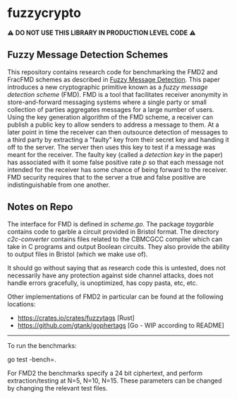 # fuzzycrypto

⚠️ **DO NOT USE THIS LIBRARY IN PRODUCTION LEVEL CODE** ⚠️

## Fuzzy Message Detection Schemes 
This repository contains research code for benchmarking the FMD2 and FracFMD schemes as described in [Fuzzy Message Detection](https://eprint.iacr.org/2021/089.pdf). This paper introduces a new cryptographic primitive known as a _fuzzy message detection scheme_ (FMD). FMD is a tool that facilitates receiver anonymity in store-and-forward messaging systems where a single party or small collection of parties aggregates messages for a large number of users. Using the key generation algorithm of the FMD scheme, a receiver can publish a public key to allow senders to address a message to them. At a later point in time the receiver can then outsource detection of messages to a third party by extracting a "faulty" key from their secret key and handing it off to the server. The server then uses this key to test if a message was meant for the receiver. The faulty key (called a _detection key_ in the paper) has associated with it some false positive rate _p_ so that each message not intended for the receiver has some chance of being forward to the receiver. FMD security requires that to the server a true and false positive are indistinguishable from one another. 


## Notes on Repo

The interface for FMD is defined in _scheme.go_. The package _toygarble_ contains code to garble a circuit provided in Bristol format. The directory _c2c-converter_ contains files related to the CBMCGCC compiler which can take in C programs and output Boolean circuits. They also provide the ability to output files in Bristol (which we make use of). 

      

It should go without saying that as research code this is untested, does not necessarily have any protection against side channel attacks, does not handle errors gracefully, is unoptimized, has copy pasta, etc, etc. 

Other implementations of FMD2 in particular can be found at the following locations:

- https://crates.io/crates/fuzzytags [Rust]
- https://github.com/gtank/gophertags [Go - WIP according to README]


----


To run the benchmarks:

go test -bench=.

For FMD2 the benchmarks specify a 24 bit ciphertext, and perform extraction/testing at N=5, N=10, N=15. These parameters can be changed by changing the relevant test files.

